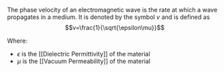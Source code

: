 The phase velocity of an electromagnetic wave is the rate at which a wave propagates in a medium. It is denoted by the symbol $v$ and is defined as
$$v=\frac{1}{\sqrt{\epsilon\mu}}$$

Where:
- $\epsilon$ is the [[Dielectric Permittivity]] of the material
- $\mu$ is the [[Vacuum Permeability]] of the material